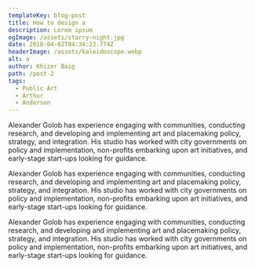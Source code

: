 ```yaml
---
templateKey: blog-post
title: How to design a
description: Lorem ipsum
ogImage: /assets/starry-night.jpg
date: 2018-04-02T04:34:23.774Z
headerImage: /assets/kaleidoscope.webp
alt: a
author: Khizer Baig
path: /post-2
tags:
  - Public Art
  - Arthur
  - Anderson
---
```


Alexander Golob has experience engaging with communities, conducting
research, and developing and implementing art and placemaking policy,
strategy, and integration. His studio has worked with city governments on
policy and implementation, non-profits embarking upon art initiatives, and
early-stage start-ups looking for guidance.

Alexander Golob has experience engaging with communities, conducting
research, and developing and implementing art and placemaking policy,
strategy, and integration. His studio has worked with city governments on
policy and implementation, non-profits embarking upon art initiatives, and
early-stage start-ups looking for guidance.

Alexander Golob has experience engaging with communities, conducting
research, and developing and implementing art and placemaking policy,
strategy, and integration. His studio has worked with city governments on
policy and implementation, non-profits embarking upon art initiatives, and
early-stage start-ups looking for guidance.
